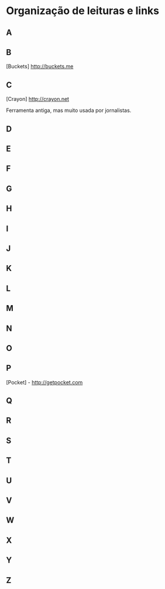 # Organização de leituras e links

## A

## B

[Buckets] http://buckets.me

## C

[Crayon] http://crayon.net

Ferramenta antiga, mas muito usada por jornalistas.

## D

## E

## F

## G

## H

## I

## J

## K

## L

## M

## N

## O

## P

[Pocket] - http://getpocket.com

## Q

## R

## S

## T

## U

## V

## W

## X

## Y

## Z
